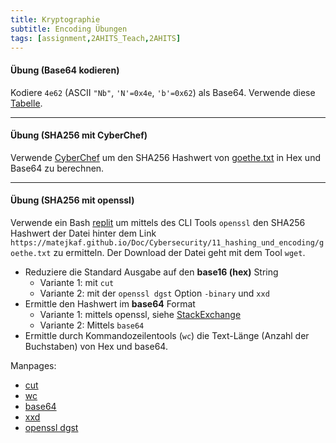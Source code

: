 ```yaml
---
title: Kryptographie
subtitle: Encoding Übungen
tags: [assignment,2AHITS_Teach,2AHITS]
---
```


#### Übung (Base64 kodieren)

Kodiere `4e62` (ASCII `"Nb"`, `'N'=0x4e`, `'b'=0x62`) als Base64. Verwende diese [Tabelle](https://en.wikipedia.org/wiki/Base64#Base64_table).



---

#### Übung (SHA256 mit CyberChef)

Verwende [CyberChef](https://gchq.github.io/CyberChef/) um den SHA256 Hashwert von [goethe.txt](https://matejkaf.github.io/Doc/Cybersecurity/11_hashing_und_encoding/goethe.txt) in Hex und Base64 zu berechnen. 



---

#### Übung (SHA256 mit openssl)

Verwende ein Bash [replit](https://replit.com) um mittels des CLI Tools `openssl` den SHA256 Hashwert der Datei hinter dem Link `https://matejkaf.github.io/Doc/Cybersecurity/11_hashing_und_encoding/goethe.txt` zu ermitteln. Der Download der Datei geht mit dem Tool `wget`.

- Reduziere die Standard Ausgabe auf den **base16 (hex)** String
  - Variante 1: mit  `cut`
  - Variante 2: mit der `openssl dgst` Option  `-binary` und  `xxd`
- Ermittle den Hashwert im **base64** Format
  - Variante 1: mittels openssl, siehe [StackExchange](https://unix.stackexchange.com/questions/3675/how-can-i-get-a-base64-encoded-shax-on-the-cli)
  - Variante 2: Mittels `base64`
- Ermittle durch Kommandozeilentools (`wc`) die Text-Länge (Anzahl der Buchstaben) von Hex und base64.

Manpages:

- [cut](https://man7.org/linux/man-pages/man1/cut.1.html)
- [wc](https://man7.org/linux/man-pages/man1/wc.1.html)
- [base64](https://man7.org/linux/man-pages/man1/base64.1.html)
- [xxd](https://helpmanual.io/help/xxd/)
- [openssl dgst](https://www.openssl.org/docs/man1.1.1/man1/dgst.html)

